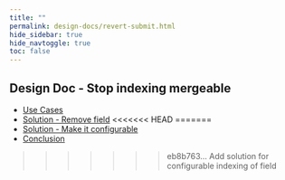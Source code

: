 ```yaml
---
title: ""
permalink: design-docs/revert-submit.html
hide_sidebar: true
hide_navtoggle: true
toc: false
---
```


## Design Doc - Stop indexing mergeable

* [Use Cases](use-cases.md)
* [Solution - Remove field](solution-remove-field.md)
<<<<<<< HEAD
=======
* [Solution - Make it configurable](solution-configurable-indexing.md)
* [Conclusion](conclusion.md)
>>>>>>> eb8b763... Add solution for configurable indexing of field
